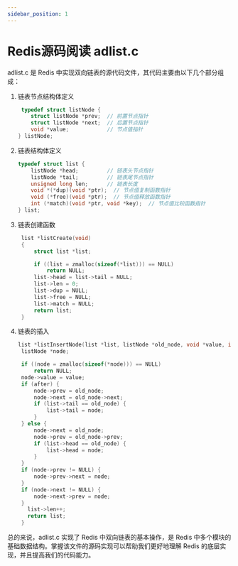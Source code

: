 ```yaml
---
sidebar_position: 1
---
```


# Redis源码阅读 adlist.c

adlist.c 是 Redis 中实现双向链表的源代码文件，其代码主要由以下几个部分组成：



1. 链表节点结构体定义
	```c
	 typedef struct listNode {
	    struct listNode *prev;  // 前置节点指针
	    struct listNode *next;  // 后置节点指针
	    void *value;            // 节点值指针
	} listNode;
	```

2. 链表结构体定义
	```c
	typedef struct list {
	    listNode *head;         // 链表头节点指针
	    listNode *tail;         // 链表尾节点指针
	    unsigned long len;      // 链表长度
	    void *(*dup)(void *ptr);  // 节点值复制函数指针
	    void (*free)(void *ptr);  // 节点值释放函数指针
	    int (*match)(void *ptr, void *key);  // 节点值比较函数指针
	} list;
	```
3. 链表创建函数
   ```c
    list *listCreate(void)
    {
        struct list *list;

        if ((list = zmalloc(sizeof(*list))) == NULL)
            return NULL;
        list->head = list->tail = NULL;
        list->len = 0;
        list->dup = NULL;
        list->free = NULL;
        list->match = NULL;
        return list;
    }
    ```
4. 链表的插入
   ```c
   list *listInsertNode(list *list, listNode *old_node, void *value, int after) {
    listNode *node;

    if ((node = zmalloc(sizeof(*node))) == NULL)
        return NULL;
    node->value = value;
    if (after) {
        node->prev = old_node;
        node->next = old_node->next;
        if (list->tail == old_node) {
            list->tail = node;
        }
    } else {
        node->next = old_node;
        node->prev = old_node->prev;
        if (list->head == old_node) {
            list->head = node;
        }
    }
    if (node->prev != NULL) {
        node->prev->next = node;
    }
    if (node->next != NULL) {
        node->next->prev = node;
    }
      list->len++;
      return list;
    }
    ```
总的来说，adlist.c 实现了 Redis 中双向链表的基本操作，是 Redis 中多个模块的基础数据结构。掌握该文件的源码实现可以帮助我们更好地理解 Redis 的底层实现，并且提高我们的代码能力。